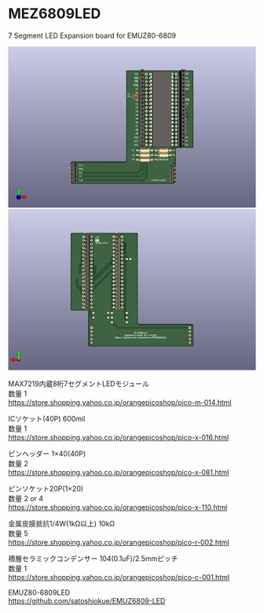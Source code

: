 # MEZ6809LED
7 Segment LED Expansion board for EMUZ80-6809

![MEZ6809LED PCB TOP](https://github.com/satoshiokue/MEZ6809LED/blob/main/MEZ6809LED_top.jpg)
![MEZ6809LED PCB BOTTOM](https://github.com/satoshiokue/MEZ6809LED/blob/main/MEZ6809LED_bottom.jpg)

MAX7219内蔵8桁7セグメントLEDモジュール  
数量 1  
https://store.shopping.yahoo.co.jp/orangepicoshop/pico-m-014.html

ICソケット(40P) 600mil  
数量 1  
https://store.shopping.yahoo.co.jp/orangepicoshop/pico-x-016.html

ピンヘッダー 1×40(40P)  
数量 2  
https://store.shopping.yahoo.co.jp/orangepicoshop/pico-x-081.html

ピンソケット20P(1×20)  
数量 2 or 4  
https://store.shopping.yahoo.co.jp/orangepicoshop/pico-x-110.html

金属皮膜抵抗1/4W(1kΩ以上) 10kΩ  
数量 5  
https://store.shopping.yahoo.co.jp/orangepicoshop/pico-r-002.html

積層セラミックコンデンサー 104(0.1uF)/2.5mmピッチ  
数量 1  
https://store.shopping.yahoo.co.jp/orangepicoshop/pico-c-001.html

EMUZ80-6809LED  
https://github.com/satoshiokue/EMUZ6809-LED  
